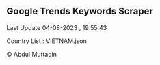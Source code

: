 

## Google Trends Keywords Scraper 
 
Last Update 04-08-2023 , 19:55:43

Country List :
VIETNAM.json



© Abdul Muttaqin 
